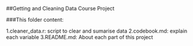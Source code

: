 ##Getting and Cleaning Data Course Project

###This folder content:

1.cleaner_data.r: script to clear and sumarise data
2.codebook.md: explain each variable 
3.README.md: About each part of this project
